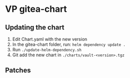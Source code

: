 # VP gitea-chart

## Updating the chart

1. Edit Chart.yaml with the new version
2. In the gitea-chart folder, run: `helm dependency update .`
3. Run `./update-helm-dependency.sh`
4. Git add the new chart in `./charts/vault-<version>.tgz`

## Patches

